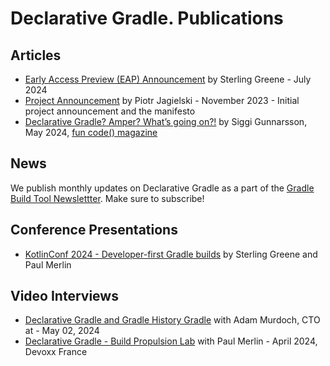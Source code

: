 # Declarative Gradle. Publications

## Articles

- [Early Access Preview (EAP) Announcement](./../EAP.md) by Sterling Greene - July 2024
- [Project Announcement](https://blog.gradle.org/declarative-gradle) by Piotr Jagielski - November 2023 - Initial project announcement and the manifesto
- [Declarative Gradle? Amper? What’s going on?!](https://github.com/kotlin-magazine/kotlin-magazine/blob/main/articles/siggi_gunnarsson_declarative_builds_for_kotlin.md) by Siggi Gunnarsson, May 2024, [fun code() magazine](https://github.com/kotlin-magazine/kotlin-magazine)

## News

We publish monthly updates on Declarative Gradle as a part of the
[Gradle Build Tool Newslettter](https://newsletter.gradle.org/).
Make sure to subscribe!

## Conference Presentations

- [KotlinConf 2024 - Developer-first Gradle builds](./2024-05-kotlinconf.md) by Sterling Greene and Paul Merlin

## Video Interviews

- [Declarative Gradle and Gradle History Gradle](https://youtu.be/xZRR71VtmGc?si=aIFWvKL80S97s_el) with Adam Murdoch, CTO at - May 02, 2024
- [Declarative Gradle - Build Propulsion Lab](https://www.youtube.com/watch?v=TF_EuVeLND0) with Paul Merlin - April 2024, Devoxx France



